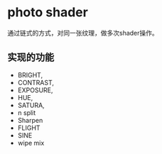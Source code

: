 # photo shader

通过链式的方式，对同一张纹理，做多次shader操作。

## 实现的功能


- BRIGHT,
- CONTRAST,
- EXPOSURE,
- HUE,
- SATURA,
- n split
- Sharpen
- FLIGHT
- SINE
- wipe mix